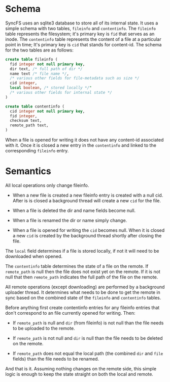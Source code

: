 
# Schema

SyncFS uses an sqlite3 database to store all of its internal state.
It uses a simple schema with two tables, `fileinfo` and `contentinfo`.
The `fileinfo` table represents the filesystem; it's primary key is
`fid` that serves as an inode.  The `contentinfo` table represents the
content of a file at a particular point in time; It's primary key is
`cid` that stands for content-id.  The schema for the two tables are
as follows:

```sql
create table fileinfo (
  fid integer not null primary key,
  dir text, /* full path of dir */
  name text /* file name */,
  /* various other fields for file-metadata such as size */
  cid integer,
  local boolean, /* stored locally */"
  /* various other fields for internal state */
)

create table contentinfo (
  cid integer not null primary key,
  fid integer,
  checksum text,
  remote_path text,
)
```

When a file is opened for writing it does not have any content-id
associated with it.  Once it is closed a new entry in the
`contentinfo` and linked to the corresponding `fileinfo` entry.

# Semantics

All local operations only change fileinfo.

* When a new file is created a new fileinfo entry is created with a null
cid.  After is is closed a background thread will create a new `cid`
for the file.

* When a file is deleted the dir and name fields become null.

* When a file is renamed the dir or name simply change.

* When a file is opened for writing the `cid` becomes null.  When it
  is closed a new `cid` is created by the background thread shortly
  after closing the file.

The `local` field determines if a file is stored locally, if not it
will need to be downloaded when opened.

The `contentinfo` table determines the state of a file on the remote.
If `remote_path` is null then the file does not exist yet on the
remote.  If it is not null that then `remote_path` indicates the full
path of the file on the remote.

All remote operations (except downloading) are performed by a
background uploader thread.  It determines what needs to be done to
get the remote in sync based on the combined state of the `fileinfo`
and `contentinfo` tables.

Before anything first create contentinfo entries for any fileinfo
entries that don't correspond to an file currently opened for writing.
Then:

* If `remote_path` is null and `dir` (from fileinfo) is not null than
  the file needs to be uploaded to the remote.

* If `remote_path` is not null and `dir` is null than the file needs
  to be deleted on the remote.

* If `remote_path` does not equal the local path (the combined `dir`
  and `file` fields) than the file needs to be renamed.

And that is it.  Assuming nothing changes on the remote side, this
simple logic is enough to keep the state straight on both the local
and remote.








